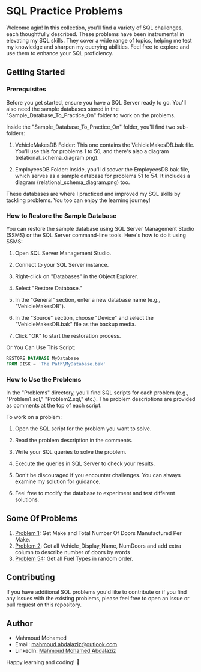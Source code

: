 # SQL Practice Problems

Welcome agin! In this collection, you'll find a variety of SQL challenges, each thoughtfully described. These problems have been instrumental in elevating my SQL skills. They cover a wide range of topics, helping me test my knowledge and sharpen my querying abilities. Feel free to explore and use them to enhance your SQL proficiency.

## Getting Started

### Prerequisites

Before you get started, ensure you have a SQL Server ready to go. You'll also need the sample databases stored in the "Sample_Database_To_Practice_On" folder to work on the problems.

Inside the "Sample_Database_To_Practice_On" folder, you'll find two sub-folders:

1. VehicleMakesDB Folder: This one contains the VehicleMakesDB.bak file. You'll use this for problems 1 to 50, and there's also a diagram (relational_schema_diagram.png).

2. EmployeesDB Folder: Inside, you'll discover the EmployeesDB.bak file, which serves as a sample database for problems 51 to 54. It includes a diagram (relational_schema_diagram.png) too.

These databases are where I practiced and improved my SQL skills by tackling problems.
You too can enjoy the learning journey!

### How to Restore the Sample Database

You can restore the sample database using SQL Server Management Studio (SSMS) or the SQL Server command-line tools. Here's how to do it using SSMS:

1. Open SQL Server Management Studio.

2. Connect to your SQL Server instance.

3. Right-click on "Databases" in the Object Explorer.

4. Select "Restore Database."

5. In the "General" section, enter a new database name (e.g., "VehicleMakesDB").

6. In the "Source" section, choose "Device" and select the "VehicleMakesDB.bak" file as the backup media.

7. Click "OK" to start the restoration process.

Or You Can Use This Script:
```sql
RESTORE DATABASE MyDatabase
FROM DISK = 'The Path\MyDatabase.bak'
```

### How to Use the Problems

In the "Problems" directory, you'll find SQL scripts for each problem (e.g., "Problem1.sql," "Problem2.sql," etc.). The problem descriptions are provided as comments at the top of each script.

To work on a problem:

1. Open the SQL script for the problem you want to solve.

2. Read the problem description in the comments.

3. Write your SQL queries to solve the problem.

4. Execute the queries in SQL Server to check your results.

5. Don't be discouraged if you encounter challenges. You can always examine my solution for guidance.

5. Feel free to modify the database to experiment and test different solutions.

## Some Of Problems

1. [Problem 1](Problems/Problem43/Problem43.sql): Get Make and Total Number Of Doors Manufactured Per Make.
2. [Problem 2](Problems/Problem30/Problem30.sql): Get all Vehicle_Display_Name, NumDoors and add extra column to describe number of doors by words
3. [Problem 54](Problems/Problem50/Problem50.sql): Get all Fuel Types in random order.

## Contributing

If you have additional SQL problems you'd like to contribute or if you find any issues with the existing problems, please feel free to open an issue or pull request on this repository.

## Author

- Mahmoud Mohamed
- Email: mahmoud.abdalaziz@outlook.com
- LinkedIn: [Mahmoud Mohamed Abdalaziz](https://www.linkedin.com/in/mahmoud-mohamed-abd/)

Happy learning and coding! 🚀
